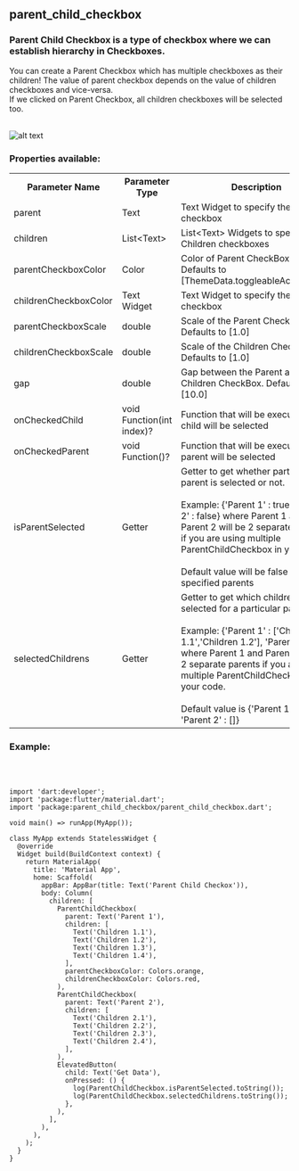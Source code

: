 <h2><b>parent_child_checkbox</b></h2>

<h3>Parent Child Checkbox is a type of checkbox where we can establish hierarchy in Checkboxes.</h3>
You can create a Parent Checkbox which has multiple checkboxes as their children! The value of parent checkbox depends on the value of children checkboxes and vice-versa.<br>
If we clicked on Parent Checkbox, all children checkboxes will be selected too. <br><br>

![alt text](https://miro.medium.com/max/1200/1*uq4jGrYXhZMEcXOv04mcoA.gif)

<h3>Properties available: </h3>
<table>
  <th>Parameter Name</th>
  <th>Parameter Type</th>
  <th>Description</th>
  <tr>
    <td>parent</td>
    <td>Text</td>
    <td>Text Widget to specify the Parent checkbox</td>
  </tr>
  <tr>
    <td>children</td>
    <td>List&ltText&gt</td>
    <td>List&ltText&gt Widgets to specify the Children checkboxes</td>
  </tr>
  <tr>
    <td>parentCheckboxColor</td>
    <td>Color</td>
    <td>Color of Parent CheckBox<br>Defaults to [ThemeData.toggleableActiveColor]</td>
  </tr>
  <tr>
    <td>childrenCheckboxColor</td>
    <td>Text Widget</td>
    <td>Text Widget to specify the Parent checkbox</td>
  </tr>
    <tr>
    <td>parentCheckboxScale</td>
    <td>double</td>
    <td> Scale of the Parent CheckBox. Defaults to [1.0]</td>
  </tr>
<tr>
    <td>childrenCheckboxScale</td>
    <td>double</td>
    <td> Scale of the Children CheckBox. Defaults to [1.0]</td>
  </tr>
  <tr>
    <td>gap</td>
    <td>double</td>
    <td>Gap between the Parent and Children CheckBox. Defaults to [10.0]</td>
  </tr>
    <tr>
    <td>onCheckedChild</td>
    <td>void Function(int index)?</td>
    <td>Function that will be executed if a child will be selected</td>
  </tr>
 
  <tr>
    <td>onCheckedParent</td>
    <td>void Function()?</td>
    <td>Function that will be executed if the parent will be selected</td>
  </tr>
  <tr>
    <td>isParentSelected</td>
    <td>Getter</td>
    <td>Getter to get whether particular parent is selected or not.<br><br>Example: {'Parent 1' : true, 'Parent 2' : false} where Parent 1 and Parent 2 will be 2 separate      parents if you are using multiple ParentChildCheckbox in your code.<br><br>
  Default value will be false for all specified parents
    </td>
  </tr>
  <tr>
    <td>selectedChildrens</td>
    <td>Getter</td>
    <td> Getter to get which childrens are selected for a particular parent.<br><br> Example: {'Parent 1' : ['Children 1.1','Children 1.2'], 'Parent 2' : []} where Parent 1 and Parent 2 will be 2 separate parents if you are using multiple ParentChildCheckbox in your code.<br><br> Default value is {'Parent 1' : [], 'Parent 2' : []}
    </td>
  </tr>
</table>

<h3>Example:</h3>
<br><br>

```
import 'dart:developer';
import 'package:flutter/material.dart';
import 'package:parent_child_checkbox/parent_child_checkbox.dart';

void main() => runApp(MyApp());

class MyApp extends StatelessWidget {
  @override
  Widget build(BuildContext context) {
    return MaterialApp(
      title: 'Material App',
      home: Scaffold(
        appBar: AppBar(title: Text('Parent Child Checkox')),
        body: Column(
          children: [
            ParentChildCheckbox(
              parent: Text('Parent 1'),
              children: [
                Text('Children 1.1'),
                Text('Children 1.2'),
                Text('Children 1.3'),
                Text('Children 1.4'),
              ],
              parentCheckboxColor: Colors.orange,
              childrenCheckboxColor: Colors.red,
            ),
            ParentChildCheckbox(
              parent: Text('Parent 2'),
              children: [
                Text('Children 2.1'),
                Text('Children 2.2'),
                Text('Children 2.3'),
                Text('Children 2.4'),
              ],
            ),
            ElevatedButton(
              child: Text('Get Data'),
              onPressed: () {
                log(ParentChildCheckbox.isParentSelected.toString());
                log(ParentChildCheckbox.selectedChildrens.toString());
              },
            ),
          ],
        ),
      ),
    );
  }
}


```

